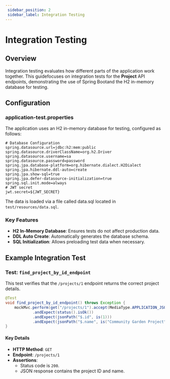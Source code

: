 ```yaml
---
 sidebar_position: 2
 sidebar_label: Integration Testing
---
```


# Integration Testing
## Overview
Integration testing evaluates how different parts of the application work together. This guidefocuses on integration tests for the **Project** API endpoints, demonstrating the use of Spring Bootand the H2 in-memory database for testing.
## Configuration
### application-test.properties
The application uses an H2 in-memory database for testing, configured as follows:
```properties title="application-test.properties"w
# Database Configuration
spring.datasource.url=jdbc:h2:mem:public
spring.datasource.driverClassName=org.h2.Driver
spring.datasource.username=sa
spring.datasource.password=password
spring.jpa.database-platform=org.hibernate.dialect.H2Dialect
spring.jpa.hibernate.ddl-auto=create
spring.jpa.show-sql=true
spring.jpa.defer-datasource-initialization=true
spring.sql.init.mode=always
# JWT secret
jwt.secret=${JWT_SECRET}
```
The data is loaded via a file called data.sql located in `test/resources/data.sql`.
### Key Features
- **H2 In-Memory Database**: Ensures tests do not affect production data.
- **DDL Auto Create**: Automatically generates the database schema.
- **SQL Initialization**: Allows preloading test data when necessary.
## Example Integration Test
### Test: `find_project_by_id_endpoint`
This test verifies that the `/projects/1` endpoint returns the correct project details.
```java
@Test
void find_project_by_id_endpoint() throws Exception {
    mockMvc.perform(get("/projects/1").accept(MediaType.APPLICATION_JSON))
            .andExpect(status().isOk())
            .andExpect(jsonPath("$.id", is(1)))
            .andExpect(jsonPath("$.name", is("Community Garden Project")));
}
```
#### Key Details
- **HTTP Method**: `GET`
- **Endpoint**: `/projects/1`
- **Assertions**:
  - Status code is `200`.
  - JSON response contains the project ID and name.